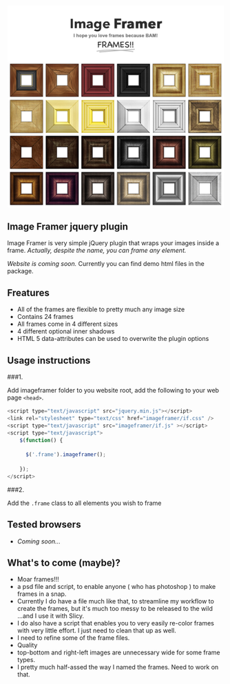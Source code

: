 ![Image Framer](Image-Framer.jpg)

## Image Framer jquery plugin

Image Framer is very simple jQuery plugin that wraps your images inside a frame. _Actually, despite the name, you can frame any element._


_Website is coming soon._ Currently you can find demo html files in the package.

## Freatures

* All of the frames are flexible to pretty much any image size
* Contains 24 frames
* All frames come in 4 different sizes
* 4 different optional inner shadows
* HTML 5 data-attributes can be used to overwrite the plugin options

## Usage instructions

###1.

Add imageframer folder to you website root, add the following to your web page `<head>`.

```javascript
<script type="text/javascript" src="jquery.min.js"></script>
<link rel="stylesheet" type="text/css" href="imageframer/if.css" />
<script type="text/javascript" src="imageframer/if.js" ></script>
<script type="text/javascript">
    $(function() {

      $('.frame').imageframer();

    });
</script>
```

###2.

Add the `.frame` class to all elements you wish to frame


## Tested browsers

* _Coming soon..._

## What's to come (maybe)?

* Moar frames!!!
* a psd file and script, to enable anyone ( who has photoshop ) to make frames in a snap.
 * Currently I do have a file much like that, to streamline my workflow to create the frames, but it's much too messy to be released to the wild ...and I use it with Slicy.
* I do also have a script that enables you to very easily re-color frames with very little effort. I just need to clean that up as well.
* I need to refine some of the frame files.
 * Quality
 * top-bottom and right-left images are unnecessary wide for some frame types.
 * I pretty much half-assed the way I named the frames. Need to work on that.
